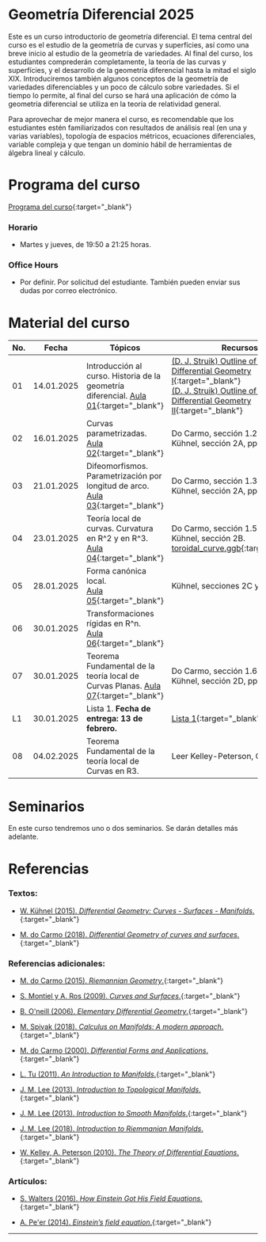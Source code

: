 # Geometría Diferencial 2025

Este es un curso introductorio de geometría diferencial. El tema central del curso es el estudio de la geometría de curvas y superfícies, así como una breve inicio al estudio de la geometría de variedades. Al final del curso, los estudiantes comprederán completamente, la teoría de las curvas y superfícies, y el desarrollo de la geometría diferencial hasta la mitad el siglo XIX. Introduciremos también algunos conceptos de la geometría de variedades diferenciables y un poco de cálculo sobre variedades. Si el tiempo lo permite, al final del curso se hará una aplicación de cómo la geometría diferencial se utiliza en la teoría de relatividad general. 

Para aprovechar de mejor manera el curso, es recomendable que los estudiantes estén familiarizados con resultados de análisis real (en una y varias variables), topología de espacios métricos, ecuaciones diferenciales, variable compleja y que tengan un dominio hábil de herramientas de álgebra lineal y cálculo.

# Programa del curso
<div id='id-programa'/>

[Programa del curso](programa/Programa-gd2025.pdf){:target="_blank"}

### Horario
<div id='id-horario'/>

* Martes y jueves, de 19:50 a 21:25 horas.

### Office Hours
<div id='id-office'/>

* Por definir. Por solicitud del estudiante. También pueden enviar sus dudas por correo electrónico.


# Material del curso
<div id='id-material'/>

**No.**  | **Fecha**    | **Tópicos**                                                          | **Recursos**
-------- | ------------ | -------------------------------------------------------------------- |  -------------------------------------
01       | 14.01.2025   | Introducción al curso. Historia de la geometría diferencial. [Aula 01](aulas/Aula01.pdf){:target="_blank"} | [(D. J. Struik) Outline of History of Differential Geometry I](lectures/struik1933_I.pdf){:target="_blank"} <br/> [(D. J. Struik) Outline of History of Differential Geometry II](lectures/struik1933_II.pdf){:target="_blank"} 
02       | 16.01.2025   | Curvas parametrizadas. <br/> [Aula 02](aulas/Aula02.pdf){:target="_blank"} | Do Carmo, sección 1.2. <br/> Kühnel, sección 2A, pp. 7–11. 
03       | 21.01.2025   | Difeomorfismos. Parametrización por longitud de arco. [Aula 03](aulas/Aula03.pdf){:target="_blank"} | Do Carmo, sección 1.3. <br/> Kühnel, sección 2A, pp. 7–11. 
04       | 23.01.2025   | Teoría local de curvas. Curvatura en R^2 y en R^3. [Aula 04](aulas/Aula04.pdf){:target="_blank"} | Do Carmo, sección 1.5. <br/> Kühnel, sección 2B. <br/> [toroidal_curve.ggb](code/toroidal_curve.ggb){:target="_blank"} 
05       | 28.01.2025   | Forma canónica local. <br/> [Aula 05](aulas/Aula05.pdf){:target="_blank"} | Kühnel, secciones 2C y 2D. 
06       | 30.01.2025   | Transformaciones rígidas en R^n. <br/> [Aula 06](aulas/Aula06.pdf){:target="_blank"} |  
07       | 30.01.2025   | Teorema Fundamental de la teoría local de Curvas Planas. [Aula 07](aulas/Aula07.pdf){:target="_blank"} | Do Carmo, sección 1.6. <br/> Kühnel, sección 2D, pp. 28–32. 
L1       | 30.01.2025   | Lista 1. **Fecha de entrega: 13 de febrero.** | [Lista 1](listas/lista01.pdf){:target="_blank"}
08       | 04.02.2025   | Teorema Fundamental de la teoría local de Curvas en R3. | Leer Kelley-Peterson, Cap. 8


# Seminarios
<div id='id-semi'/>

En este curso tendremos uno o dos seminarios. Se darán detalles más adelante.


# Referencias
<div id='id-ref'/>

### Textos:

* [W. Kühnel (2015). *Differential Geometry: Curves - Surfaces - Manifolds*.](https://libgen.li/ads53e1f3479cbdf2fb78addd478e32bb89HXFDNM20){:target="_blank"}

* [M. do Carmo (2018). *Differential Geometry of curves and surfaces*.](https://libgen.li/ads724bef18b14e016e0f3c4826c34da139VM8NBD26){:target="_blank"}

### Referencias adicionales:

* [M. do Carmo (2015). *Riemannian Geometry*.](https://libgen.li/ads2a938529e2395b0bc754aaaa3555d03bDYOKNUIG){:target="_blank"}

* [S. Montiel y A. Ros (2009). *Curves and Surfaces*.](https://libgen.li/ads5e83ba8d8e78656ca0a52245663faeafAZKH46KI){:target="_blank"}

* [B. O'neill (2006). *Elementary Differential Geometry*.](https://libgen.li/ads28060ef7e136181d96ed01f7a5a05e5dJ3K61MIY){:target="_blank"}

* [M. Spivak (2018). *Calculus on Manifolds: A modern approach*.](https://libgen.li/adsea5fd5aeb32c27c227649eb88448dac1K70DWZ2B){:target="_blank"}

* [M. do Carmo (2000). *Differential Forms and Applications*.](https://libgen.li/adsc205f32c8f131cfbcc3ec133093fa056FUD6VVL9){:target="_blank"}

* [L. Tu (2011). *An Introduction to Manifolds*.](https://libgen.li/ads67e1de09798bbb7a9ec6cb30f67fa582KWZHBC8Z){:target="_blank"}

* [J. M. Lee (2013). *Introduction to Topological Manifolds*.](https://libgen.li/adse1c4a1720315f49a2ba40f5c9c959430CX20PQBP){:target="_blank"}

* [J. M. Lee (2013). *Introduction to Smooth Manifolds*.](http://library.lol/main/00D8D81EDF732351D00BF90D16231216){:target="_blank"}

* [J. M. Lee (2018). *Introduction to Riemmanian Manifolds*.](http://library.lol/main/FDE4E270BF68DEA8EC92CCD1D739FBED){:target="_blank"}

* [W. Kelley, A. Peterson (2010). *The Theory of Differential Equations*.](https://libgen.li/ads6cc3b361d2f1430322de2e6379262779IKX4KDZ7){:target="_blank"}

### Artículos:

* [S. Walters (2016). *How Einstein Got His Field Equations*.](https://arxiv.org/pdf/1608.05752.pdf){:target="_blank"}

* [A. Pe'er (2014). *Einstein’s field equation*.](http://www.physics.ucc.ie/apeer/PY4112/Einstein.pdf){:target="_blank"}

---
